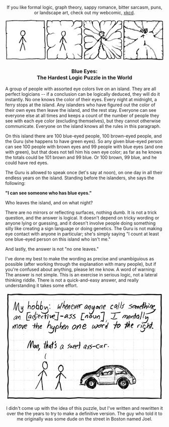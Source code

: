 <!-- SPDX-License-Identifier: NOASSERTION -->
<div style="text-align:center;" align="center">

If you like formal logic, graph theory, sappy romance, bitter sarcasm, puns,
or landscape art, check out my webcomic, [xkcd](https://www.xkcd.com/).

</div>

<div style="text-align:center;" align="center">

[![](./frame.jpg)](https://www.xkcd.com/)

</div>

<div style="text-align:center;" align="center">

### Blue Eyes:<br>The Hardest Logic Puzzle in the World

</div>

A group of people with assorted eye colors live on an island. They are all
perfect logicians -- if a conclusion can be logically deduced, they will do
it instantly. No one knows the color of their eyes. Every night at midnight,
a ferry stops at the island. Any islanders who have figured out the color of
their own eyes then leave the island, and the rest stay. Everyone can see
everyone else at all times and keeps a count of the number of people they see
with each eye color (excluding themselves), but they cannot otherwise
communicate. Everyone on the island knows all the rules in this paragraph.

On this island there are 100 blue-eyed people, 100 brown-eyed people, and the
Guru (she happens to have green eyes). So any given blue-eyed person can see
100 people with brown eyes and 99 people with blue eyes (and one with green),
but that does not tell him his own eye color; as far as he knows the totals
could be 101 brown and 99 blue. Or 100 brown, 99 blue, and he could have
red eyes.

The Guru is allowed to speak once (let's say at noon), on one day in all
their endless years on the island.  Standing before the islanders, she says
the following:

**"I can see someone who has blue eyes."**

Who leaves the island, and on what night?

There are no mirrors or reflecting surfaces, nothing dumb. It is not a trick
question, and the answer is logical. It doesn't depend on tricky wording or
anyone lying or guessing, and it doesn't involve people doing something silly
like creating a sign language or doing genetics. The Guru is not making eye
contact with anyone in particular; she's simply saying "I count at least one
blue-eyed person on this island who isn't me."

And lastly, the answer is not "no one leaves."

I've done my best to make the wording as precise and unambiguious as possible
(after working through the explanation with many people), but if you're
confused about anything, please let me know. A word of warning: The answer is
not simple. This is an exercise in serious logic, not a lateral thinking
riddle. There is not a quick-and-easy answer, and really understanding it
takes some effort.

<div style="text-align:center;" align="center">

[![](./hyphen.jpg)](https://www.xkcd.com/)

</div>

<div style="text-align:center;" align="center">

I didn't come up with the idea of this puzzle, but I've written and rewritten
it over the the years to try to make a definitive version. The guy who told
it to me originally was some dude on the street in Boston named Joel.

</div>

